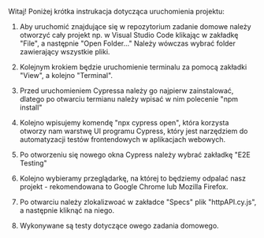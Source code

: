 Witaj!
Poniżej krótka instrukacja dotycząca uruchomienia projektu:

1. Aby uruchomić znajdujące się w repozytorium zadanie domowe należy otworzyć cały projekt np. w Visual Studio Code klikając w zakładkę "File", a następnie "Open Folder..."
Należy wówczas wybrać folder zawierający wszystkie pliki.

2. Kolejnym krokiem będzie uruchomienie terminalu za pomocą zakładki "View", a kolejno "Terminal".

3. Przed uruchomieniem Cypressa należy go najpierw zainstalować, dlatego po otwarciu termianu należy wpisać w nim polecenie  "npm install" 

4. Kolejno wpisujemy komendę "npx cypress open", która korzysta otworzy nam warstwę UI programu Cypress, który jest narzędziem do automatyzacji testów frontendowych w aplikacjach webowych.

5. Po otworzeniu się nowego okna Cypress należy wybrać zakładkę "E2E Testing"

6. Kolejno wybieramy przeglądarkę, na której to będziemy odpalać nasz projekt - rekomendowana to Google Chrome lub Mozilla Firefox.

7. Po otwarciu należy zlokalizwoać w zakładce "Specs" plik "httpAPI.cy.js", a następnie kliknąć na niego.

8. Wykonywane są testy dotyczące owego zadania domowego.

